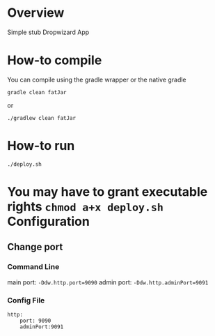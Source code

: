 Overview
========
Simple stub Dropwizard App

How-to compile
==============
You can compile using the gradle wrapper or the native gradle
```
gradle clean fatJar
```

or
```
./gradlew clean fatJar
```

How-to run
==========
```
./deploy.sh
```

You may have to grant executable rights `chmod a+x deploy.sh`
Configuration
=============

Change port
-----------
### Command Line
main port: `-Ddw.http.port=9090`
admin port: `-Ddw.http.adminPort=9091`

### Config File
```
http:
	port: 9090
	adminPort:9091
